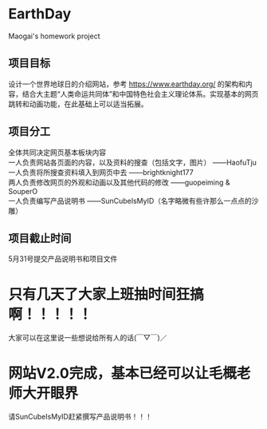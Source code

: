 # EarthDay
Maogai's homework project

## 项目目标
设计一个世界地球日的介绍网站，参考 https://www.earthday.org/ 的架构和内容，结合大主题“人类命运共同体”和中国特色社会主义理论体系。实现基本的网页跳转和动画功能，在此基础上可以适当拓展。

## 项目分工
全体共同决定网页基本板块内容  
一人负责网站各页面的内容，以及资料的搜查（包括文字，图片） ——HaofuTju  
一人负责将所搜查资料填入到网页中去 ——brightknight177  
两人负责修改网页的外观和动画以及其他代码的修改 ——guopeiming & SouperO  
一人负责编写产品说明书 ——SunCubeIsMyID（名字略微有些许那么一点点的沙雕）  

## 项目截止时间
5月31号提交产品说明书和项目文件

# 只有几天了大家上班抽时间狂搞啊！！！！！
大家可以在这里说一些想说给所有人的话(￣▽￣)／

# 网站V2.0完成，基本已经可以让毛概老师大开眼界
请SunCubeIsMyID赶紧撰写产品说明书！！！


